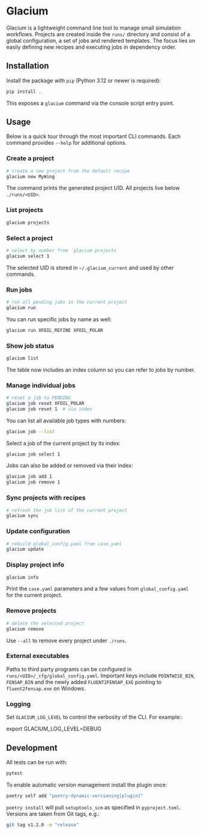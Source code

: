 # Glacium

Glacium is a lightweight command line tool to manage small
simulation workflows. Projects are created inside the `runs/`
directory and consist of a global configuration, a set of jobs and
rendered templates.  The focus lies on easily defining new recipes and
executing jobs in dependency order.

## Installation

Install the package with `pip` (Python 3.12 or newer is required):

```bash
pip install .
```

This exposes a `glacium` command via the console script entry point.

## Usage

Below is a quick tour through the most important CLI commands. Each
command provides `--help` for additional options.

### Create a project

```bash
# create a new project from the default recipe
glacium new MyWing
```

The command prints the generated project UID. All projects live below
`./runs/<UID>`.

### List projects

```bash
glacium projects
```

### Select a project

```bash
# select by number from `glacium projects`
glacium select 1
```

The selected UID is stored in `~/.glacium_current` and used by other
commands.

### Run jobs

```bash
# run all pending jobs in the current project
glacium run
```

You can run specific jobs by name as well:

```bash
glacium run XFOIL_REFINE XFOIL_POLAR
```

### Show job status

```bash
glacium list
```
The table now includes an index column so you can refer to jobs by number.

### Manage individual jobs

```bash
# reset a job to PENDING
glacium job reset XFOIL_POLAR
glacium job reset 1  # via index
```
You can list all available job types with numbers:

```bash
glacium job --list
```

Select a job of the current project by its index:

```bash
glacium job select 1
```

Jobs can also be added or removed via their index:

```bash
glacium job add 1
glacium job remove 1
```

### Sync projects with recipes

```bash
# refresh the job list of the current project
glacium sync
```

### Update configuration

```bash
# rebuild global_config.yaml from case.yaml
glacium update
```

### Display project info

```bash
glacium info
```
Print the ``case.yaml`` parameters and a few values from
``global_config.yaml`` for the current project.

### Remove projects

```bash
# delete the selected project
glacium remove
```

Use `--all` to remove every project under `./runs`.

### External executables

Paths to third party programs can be configured in
`runs/<UID>/_cfg/global_config.yaml`.  Important keys include
`POINTWISE_BIN`, `FENSAP_BIN` and the newly added
`FLUENT2FENSAP_EXE` pointing to ``fluent2fensap.exe`` on Windows.

### Logging

Set ``GLACIUM_LOG_LEVEL`` to control the verbosity of the CLI. For example::

   export GLACIUM_LOG_LEVEL=DEBUG

## Development

All tests can be run with:

```bash
pytest
```

To enable automatic version management install the plugin once:

```bash
poetry self add "poetry-dynamic-versioning[plugin]"
```

`poetry install` will pull `setuptools_scm` as specified in `pyproject.toml`.
Versions are taken from Git tags, e.g.:

```bash
git tag v1.2.0 -m "release"
```

